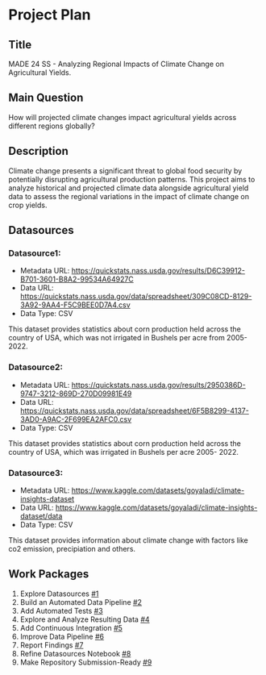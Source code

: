 # Project Plan

## Title
<!-- Give your project a short title. -->
MADE 24 SS - Analyzing Regional Impacts of Climate Change on Agricultural Yields.

## Main Question

<!-- Think about one main question you want to answer based on the data. -->
How will projected climate changes impact agricultural yields across different regions globally?

## Description

<!-- Describe your data science project in max. 200 words. Consider writing about why and how you attempt it. -->
Climate change presents a significant threat to global food security by potentially disrupting agricultural production patterns. This project aims to analyze historical and projected climate data alongside agricultural yield data to assess the regional variations in the impact of climate change on crop yields.

## Datasources

<!-- Describe each datasources you plan to use in a section. Use the prefic "DatasourceX" where X is the id of the datasource. -->

### Datasource1:
* Metadata URL: https://quickstats.nass.usda.gov/results/D6C39912-B701-3601-B8A2-99534A64927C
* Data URL: https://quickstats.nass.usda.gov/data/spreadsheet/309C08CD-8129-3A92-9AA4-F5C9BEE0D7A4.csv
* Data Type: CSV

This dataset provides statistics about corn production held across the country of USA, which was not
irrigated in Bushels per acre from 2005- 2022.

### Datasource2:
* Metadata URL: https://quickstats.nass.usda.gov/results/2950386D-9747-3212-869D-270D09981E49
* Data URL: https://quickstats.nass.usda.gov/data/spreadsheet/6F5B8299-4137-3AD0-A9AC-2F699EA2AFC0.csv
* Data Type: CSV

This dataset provides statistics about corn production held across the country of USA, which was
irrigated in Bushels per acre 2005- 2022.

### Datasource3:
* Metadata URL: https://www.kaggle.com/datasets/goyaladi/climate-insights-dataset
* Data URL: https://www.kaggle.com/datasets/goyaladi/climate-insights-dataset/data
* Data Type: CSV

This dataset provides information about climate change with factors like co2 emission, precipiation and others.


## Work Packages

<!-- List of work packages ordered sequentially, each pointing to an issue with more details. -->

1. Explore Datasources [#1][i1]
2. Build an Automated Data Pipeline [#2][i2]
3. Add Automated Tests [#3][i3]
4. Explore and Analyze Resulting Data [#4][i4]
5. Add Continuous Integration [#5][i5]
6. Improve Data Pipeline [#6][i6]
7. Report Findings [#7][i7]
8. Refine Datasources Notebook [#8][i8]
9. Make Repository Submission-Ready [#9][i9]


[i1]: https://github.com/sagar-crypto/MADE-project/issues/1
[i2]: https://github.com/sagar-crypto/MADE-project/issues/2
[i3]: https://github.com/sagar-crypto/MADE-project/issues/3
[i4]: https://github.com/sagar-crypto/MADE-project/issues/4
[i5]: https://github.com/sagar-crypto/MADE-project/issues/5
[i6]: https://github.com/sagar-crypto/MADE-project/issues/6
[i7]: https://github.com/sagar-crypto/MADE-project/issues/7
[i8]: https://github.com/sagar-crypto/MADE-project/issues/8
[i9]: https://github.com/sagar-crypto/MADE-project/issues/9
